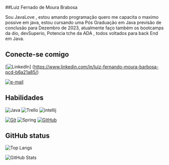 ##Luiz Fernado de Moura Brabosa

Sou JavaLove , estou amando programação quero me capacita o maximo possive em java, estou cursando uma Pós Graduação em Java previsão de conclusão para Dezembro de 2023, atualmente faço também os bootcamps da dio, devSuperio, Potencia tche da ADA , todos voltados para back End em Java.

## Conecte-se comigo

[![LinkedIn](https://img.shields.io/badge/LinkedIn-000?style=for-the-badge&logo=linkedin&logoColor=0E76A8)] (https://www.linkedin.com/in/luiz-fernando-moura-barbosa-pcd-b6a21a85/)

[![e-mail](https://img.shields.io/badge/Email-000?style=for-the-badge&logo=microsoft-outlook
)](luizfernandodemoura.2013@gmail.com)


## Habilidades
![Java](https://img.shields.io/badge/Java-000?style=for-the-badge&logo=java)
![Trello](https://img.shields.io/badge/Trello-000?style=for-the-badge&logo=Trello)
![intellij](https://img.shields.io/badge/intellij-000?style=for-the-badge&logo=intellij)

[![Git](https://img.shields.io/badge/Git-000?style=for-the-badge&logo=git&logoColor=E94D5F)](https://git-scm.com/doc)
 ![Spring](https://img.shields.io/badge/Spring-000?style=for-the-badge&logo=spring&logoColor=white)
 [![GitHub](https://img.shields.io/badge/GitHub-000?style=for-the-badge&logo=github&logoColor=30A3DC)](https://docs.github.com/)



## GitHub status

![Top Langs](https://github-readme-stats-git-masterrstaa-rickstaa.vercel.app/api/top-langs/?username=luizfernando03&bg_color=000&border_color=30A3DC&title_color=E94D5F&text_color=FFF)

![GitHub Stats](https://github-readme-stats.vercel.app/api?username=luizfernando03&theme=transparent&bg_color=000&border_color=30A3DC&show_icons=true&icon_color=30A3DC&title_color=E94D5F&text_color=FFF)
